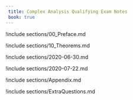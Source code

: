 ```yaml
---
 title: Complex Analysis Qualifying Exam Notes
 book: true
---
```



!include sections/00_Preface.md

!include sections/10_Theorems.md

!include sections/2020-06-30.md

!include sections/2020-07-22.md

!include sections/Appendix.md

!include sections/ExtraQuestions.md

